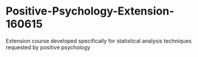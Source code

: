 # Positive-Psychology-Extension-160615
Extension course developed specifically for statistical analysis techniques requested by positive psychology 
